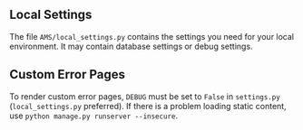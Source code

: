 ## Local Settings
The file `AMS/local_settings.py` contains the settings you need for your local environment. It may contain database settings or debug settings.

## Custom Error Pages
To render custom error pages, `DEBUG` must be set to `False` in `settings.py` (`local_settings.py` preferred). If there is a problem loading static content, use `python manage.py runserver --insecure`.